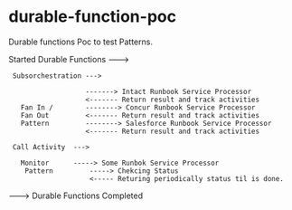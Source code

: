 # durable-function-poc
Durable functions Poc to test Patterns.


Started Durable Functions --->

     Subsorchestration ---> 
                       
                       -------> Intact Runbook Service Processor
                       <------- Return result and track activities
       Fan In /        --------> Concur Runbook Service Processor
       Fan Out         <------- Return result and track activities
       Pattern         --------> Salesforce Runbook Service Processor
                       <------- Return result and track activities

     Call Activity  ---> 

       Monitor      -----> Some Runbok Service Processor
        Pattern         -----> Chekcing Status
                        <----- Returing periodically status til is done.

---> Durable Functions Completed     
